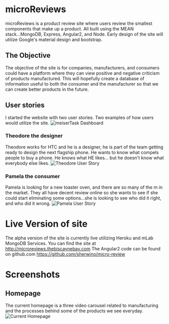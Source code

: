 # microReviews
microReviews is a product review site where users review the smallest components that make up a product.
All built using the MEAN stack...MongoDB, Express, Angular2, and Node.
Early design of the site will utilize Google's material design and bootstrap.

## The Objective
The objective of the site is for companies, manufacturers, and consumers could have a platform where they can view positive and negative criticism of products manufactured. This will hopefully create a database of information useful to both the consumer and the manufacturer so that we can create better products in the future.

## User stories
I started the website with two user stories. Two examples of how users would utilize the site.
![meiserTask Dashboard](http://i.imgur.com/c4Q74pU.png)

### Theodore the designer
Theodore works for HTC and he is a designer, he is part of the team getting ready to design the next flagship phone. He wants to know what compels people to buy a phone. He knows what HE likes... but he doesn't know what everybody else likes.
![Theodore User Story](http://i.imgur.com/Ebxe6i8.png)

### Pamela the consumer
Pamela is looking for a new toaster oven, and there are so many of the m in the market. They all have decent review online so she wants to see if she could start eliminating some options...she is looking to see who did it right, and who did it wrong.
![Pamela User Story](http://i.imgur.com/cHZ0IlQ.png)

# Live Version of site
The alpha version of the site is currently live utilizing Heroku and mLab MongoDB Services.
You can find the site at http://microreviews.thebiscaynebay.com
The Angular2 code can be found on github.com https://github.com/sherwino/micro-review

# Screenshots
## Homepage
The current homepage is a three video carousel related to manufacturing and the processes behind some of the products we see everyday.
![Current Homepage](http://i.imgur.com/0z7FoHv.png?1)
